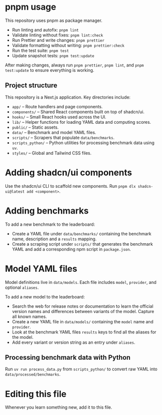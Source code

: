 # pnpm usage

This repository uses pnpm as package manager.

- Run linting and autofix: `pnpm lint`
- Validate linting without fixes: `pnpm lint:check`
- Run Prettier and write changes: `pnpm prettier`
- Validate formatting without writing: `pnpm prettier:check`
- Run the test suite: `pnpm test`
- Update snapshot tests: `pnpm test:update`

After making changes, always run `pnpm prettier`, `pnpm lint`, and `pnpm test:update` to ensure everything is working.

## Project structure

This repository is a Next.js application. Key directories include:

- `app/` – Route handlers and page components.
- `components/` – Shared React components built on top of shadcn/ui.
- `hooks/` – Small React hooks used across the UI.
- `lib/` – Helper functions for loading YAML data and computing scores.
- `public/` – Static assets.
- `data/` – Benchmark and model YAML files.
- `scripts/` – Scrapers that populate `data/benchmarks`.
- `scripts_python/` – Python utilities for processing benchmark data using `uv`.
- `styles/` – Global and Tailwind CSS files.

# Adding shadcn/ui components

Use the shadcn/ui CLI to scaffold new components. Run `pnpm dlx shadcn-ui@latest add <component>`.

# Adding benchmarks

To add a new benchmark to the leaderboard:

- Create a YAML file under `data/benchmarks/` containing the benchmark name, description and a `results` mapping.
- Create a scraping script under `scripts/` that generates the benchmark YAML and
  add a corresponding npm script in `package.json`.

# Model YAML files

Model definitions live in `data/models`. Each file includes `model`, `provider`, and optional `aliases`.

To add a new model to the leaderboard:

- Search the web for release notes or documentation to learn the official version names and differences between variants of the model. Capture all known names.
- Create a new YAML file in `data/models/` containing the `model` name and `provider`.
- Look at the benchmark YAML files `results` keys to find all the aliases for the model.
- Add every variant or version string as an entry under `aliases`.

## Processing benchmark data with Python

Run `uv run process_data.py` from `scripts_python/` to convert raw YAML into `data/processed/benchmarks`.

# Editing this file

Whenever you learn something new, add it to this file.
